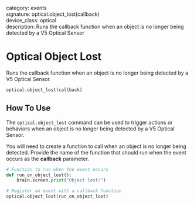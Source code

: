 category: events  
signature: optical.object_lost(callback)   
device_class: optical  
description: Runs the callback function when an object is no longer being detected by a V5 Optical Sensor  

# Optical Object Lost

Runs the callback function when an object is no longer being detected by a V5 Optical Sensor.

```python
optical.object_lost(callback)
```

## How To Use

The `optical.object_lost` command can be used to trigger actions or behaviors when an object is no longer being detected by a V5 Optical Sensor.

You will need to create a function to call when an object is no longer being detected. Provide the name of the function that should run when the event occurs as the **callback** parameter.

```python
# Function to run when the event occurs
def run_on_object_lost():
    brain.screen.print("Object lost!")

# Register an event with a callback function
optical.object_lost(run_on_object_lost)
```

<advanced>
</advanced>







